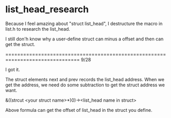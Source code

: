 # list_head_research

Because I feel amazing about "struct list_head", I destructure the macro in list.h to research the list_head.

I still don'h know why a user-define struct can minus a offset and then can get the struct.



===============================================================================
9/28

I got it.

The struct elements next and prev records the list_head address.
When we get the address, we need do some subtraction to get the struct address we want.

&((strcut \<your struct name\>\*)0)->\<list_head name in struct\>

Above formula can get the offset of list_head in the struct you define.



